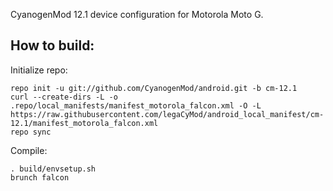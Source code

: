 CyanogenMod 12.1 device configuration for Motorola Moto G.

How to build:
-------------

Initialize repo:

    repo init -u git://github.com/CyanogenMod/android.git -b cm-12.1
    curl --create-dirs -L -o .repo/local_manifests/manifest_motorola_falcon.xml -O -L https://raw.githubusercontent.com/legaCyMod/android_local_manifest/cm-12.1/manifest_motorola_falcon.xml
    repo sync

Compile:

    . build/envsetup.sh
    brunch falcon
